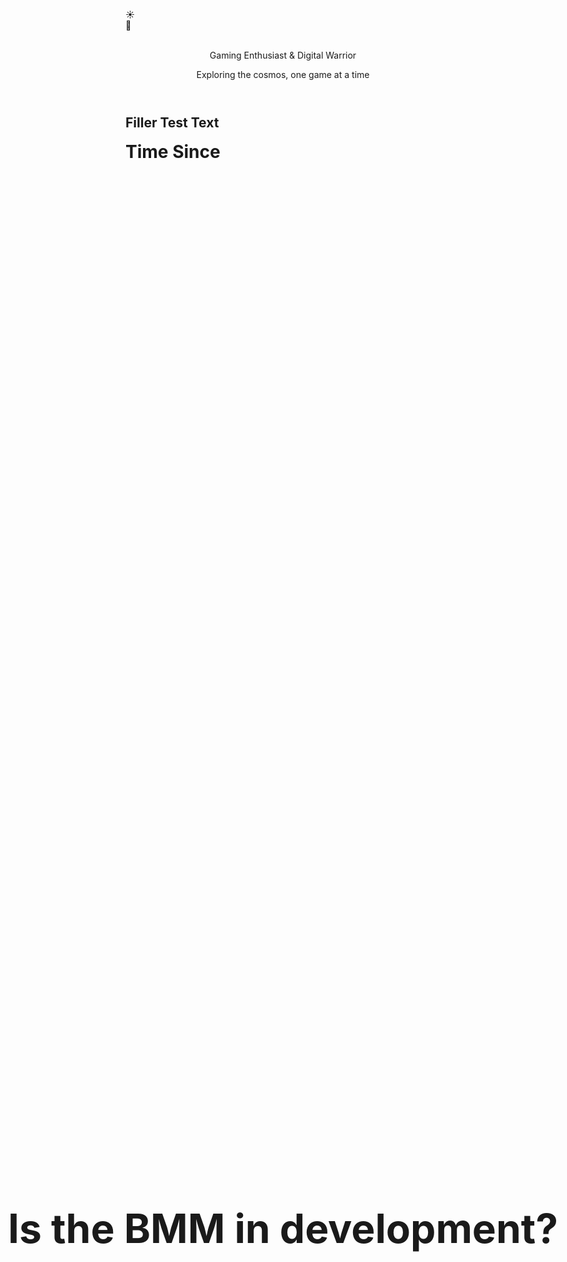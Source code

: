 <body>
    <!-- Background elements -->
    <div class="stars"></div>
    <div class="clouds">
        <div class="cloud cloud1"></div>
        <div class="cloud cloud2"></div>
        <div class="cloud cloud3"></div>
        <div class="cloud cloud4"></div>
        <div class="cloud cloud5"></div>
        <div class="cloud cloud6"></div>
    </div>
    <!-- Toggle Switch -->
    <div class="toggle-container" id="toggle-container" title="Toggle Day / Night Mode">
        <div class="toggle-switch" id="themeToggle">
            <div class="toggle-slider">
                <div class="icon sun-icon">☀️</div>
                <div class="icon moon-icon">🌙</div>
            </div>
        </div>
    </div>
<div class="container">
    <header>
        <a class="no-underline" href="./" >
        <h1 id='xzor-ascii-banner' class='xzor-ascii-banner'>██╗&nbsp;&nbsp;&nbsp;&nbsp;&nbsp;██╗███████╗&nbsp;&nbsp;&nbsp;██████╗&nbsp;&nbsp;&nbsp;██████╗&nbsp;&nbsp;&nbsp;<br>
             ╚██╗██╔╝╚══███╔╝██╔═══██╗██╔══██╗<br>
              &nbsp;&nbsp;&nbsp;╚███╔╝&nbsp;&nbsp;&nbsp;&nbsp;&nbsp;&nbsp;&nbsp;███╔╝&nbsp;&nbsp;&nbsp;██║&nbsp;&nbsp;&nbsp;&nbsp;&nbsp;&nbsp;&nbsp;&nbsp;██║██████╔╝<br>
            &nbsp;&nbsp;&nbsp;██╔██╗&nbsp;&nbsp;&nbsp;&nbsp;&nbsp;&nbsp;███╔╝&nbsp;&nbsp;&nbsp;&nbsp;██║&nbsp;&nbsp;&nbsp;&nbsp;&nbsp;&nbsp;&nbsp;&nbsp;██║██╔══██╗<br>
           ██╔╝&nbsp;&nbsp;&nbsp;██╗███████╗╚██████╔╝██║&nbsp;&nbsp;&nbsp;&nbsp;&nbsp;██║<br>
            ╚═╝&nbsp;&nbsp;&nbsp;&nbsp;&nbsp;╚═╝╚══════╝&nbsp;&nbsp;&nbsp;╚═════╝&nbsp;&nbsp;&nbsp;╚═╝&nbsp;&nbsp;&nbsp;&nbsp;&nbsp;╚═╝</h1></a><br>
        <p class="subtitle theme-sensitive">Gaming Enthusiast & Digital Warrior</p>
        <p class="tagline">Exploring the cosmos, one game at a time</p>
    </header>
     <div class="profile-section">
        <h2 class="section-title centered-title alt">Filler Test Text</h2>
         <div id="question" class="question-text">Is the BMM in development?</div>
        <div id="answer" class="answer-text">NO</div>
        <div id="emoji" class="emoji-text">😡</div>
    <div class="profile-section">
         <div class="counter-container">
        <h1 class="title">Time Since</h1>
        <div class="date">November 11, 2013</div>
        <div class="time-display">
            <div class="time-unit">
                <span class="time-number" id="years">0</span>
                <span class="time-label">Years</span>
            </div>
            <div class="time-unit">
                <span class="time-number" id="months">0</span>
                <span class="time-label">Months</span>
            </div>
            <div class="time-unit">
                <span class="time-number" id="days">0</span>
                <span class="time-label">Days</span>
            </div>
        </div>
        <div class="total-days">
            <div>Total Days: <span class="total-days-number" id="totalDays">0</span></div>
        </div>
    </div>
    </div>
</div>    
    <footer>
        <p>&copy; 2025 Xzor • Created and maintained by Xzor • See you in the 'verse! ✨ </p><p id="myParagraph">π</p>
        <script>document.getElementById('myParagraph').addEventListener('mousedown', function(event) {if (event.ctrlKey && event.shiftKey && event.button === 0) {window.open('https://www.youtube.com/watch?v=EKuwyH1UeYw', '_blank');}});</script>
    </footer>
    
<style>
.question-text {
    font-size: 4rem;
    font-weight: bold;
    text-align: center;
    opacity: 1;
    animation: fadeOut 5s ease-in-out forwards;
    position: absolute;
    top: 50%;
    left: 50%;
    transform: translate(-50%, -50%);
    white-space: nowrap;
}

.answer-text {
    font-size: 8rem;
    font-weight: bold;
    text-align: center;
    color: #ff4444;
    opacity: 0;
    animation: fadeIn 2s ease-in-out 4s forwards;
    position: absolute;
    top: 50%;
    left: 50%;
    transform: translate(-50%, -50%);
    text-shadow: 3px 3px 6px rgba(255, 68, 68, 0.5);
}

.emoji-text {
    font-size: 4rem;
    text-align: center;
    opacity: 0;
    animation: emojiPop 1.5s ease-out 6.5s forwards;
    position: absolute;
    top: 65%;
    left: 50%;
    transform: translate(-50%, -50%);
    filter: drop-shadow(2px 2px 4px rgba(0, 0, 0, 0.3));
}
.container-lg, h1, a {
    background: transparent !important;
    border: none !important;
    box-shadow: none !important;
    padding: 0 !important;
    margin: 0 !important;
    max-width: none !important;
    width: 100% !important;
    height: 100vh !important;
    position: relative !important;
}
a {
    display: none;
}
@keyframes fadeOut {
    0% {
        opacity: 1;
    }
    70% {
        opacity: 1;
    }
    100% {
        opacity: 0;
    }
}

@keyframes fadeIn {
    0% {
        opacity: 0;
        transform: translate(-50%, -50%) scale(0.8);
    }
    100% {
        opacity: 1;
        transform: translate(-50%, -50%) scale(1);
    }
}

@keyframes emojiPop {
    0% {
        opacity: 0;
        transform: translate(-50%, -50%) scale(0.3) rotate(-10deg);
    }
    50% {
        opacity: 1;
        transform: translate(-50%, -50%) scale(1.3) rotate(5deg);
    }
    70% {
        transform: translate(-50%, -50%) scale(0.9) rotate(-2deg);
    }
    85% {
        transform: translate(-50%, -50%) scale(1.1) rotate(1deg);
    }
    100% {
        opacity: 1;
        transform: translate(-50%, -50%) scale(1) rotate(0deg);
        animation: emojiWiggle 2s ease-in-out 0.5s infinite;
    }
}

@keyframes emojiWiggle {
    0%, 100% {
        transform: translate(-50%, -50%) rotate(0deg) scale(1);
    }
    25% {
        transform: translate(-50%, -50%) rotate(-3deg) scale(1.05);
    }
    75% {
        transform: translate(-50%, -50%) rotate(3deg) scale(1.05);
    }
}

@media (max-width: 768px) {
    .question-text {
        font-size: 2.5rem;
    }
    .answer-text {
        font-size: 5rem;
    }
    .emoji-text {
        font-size: 3rem;
    }
}

@media (max-width: 480px) {
    .question-text {
        font-size: 1.8rem;
    }
    .answer-text {
        font-size: 3.5rem;
    }
    .emoji-text {
        font-size: 2.5rem;
    }
}
</style>
<script>
        // Scroll to hide
        function initScrollHide() {
            const toggleContainer = document.getElementById('toggle-container');    
            if (toggleContainer) {
                // Get the original transform value from CSS
                const computedStyle = getComputedStyle(toggleContainer);
                const originalTransform = computedStyle.transform;
                // console.log('Original transform:', originalTransform);        
                document.body.addEventListener('scroll', function() {
                    const scrollY = document.body.scrollTop || document.documentElement.scrollTop;
                    const maxScroll = 400;            
                    if (scrollY <= maxScroll) {
                        const opacity = Math.max(0, 1 - (scrollY / maxScroll));
                        const translateY = Math.min(scrollY * 0.5, 100);                
                        toggleContainer.style.opacity = opacity;                
                        // If there was an original transform, combine it with translateY
                        if (originalTransform && originalTransform !== 'none') {
                            toggleContainer.style.transform = `${originalTransform} translateY(-${translateY}%)`;
                        } else {
                            toggleContainer.style.transform = `translateY(-${translateY}%)`;
                        }
                    } else {
                        toggleContainer.style.opacity = '0';                
                        // Preserve original transform when fully hidden
                        if (originalTransform && originalTransform !== 'none') {
                            toggleContainer.style.transform = `${originalTransform} translateY(-100%)`;
                        } else {
                            toggleContainer.style.transform = 'translateY(-100%)';
                        }
                    }
                });
            }
        }
        initScrollHide();
            //end scroll to hide
        const toggle = document.getElementById('themeToggle');
        const body = document.body;
        const stars = document.querySelector('.stars');
        // Cookie utility functions
        function setCookie(name, value, days) {
            const expires = new Date();
            expires.setTime(expires.getTime() + (days * 24 * 60 * 60 * 1000));
            document.cookie = `${name}=${value};expires=${expires.toUTCString()};path=/`;
        }
        function getCookie(name) {
            const nameEQ = name + "=";
            const ca = document.cookie.split(';');
            for (let i = 0; i < ca.length; i++) {
                let c = ca[i];
                while (c.charAt(0) === ' ') c = c.substring(1, c.length);
                if (c.indexOf(nameEQ) === 0) return c.substring(nameEQ.length, c.length);
            }
            return null;
        }
        // Create stars
        function createStars() {
            stars.innerHTML = '';
            for (let i = 0; i <300; i++) {
                const star = document.createElement('div');
                star.className = 'star';
                star.style.left = Math.random() * 100 + '%';
                star.style.top = Math.random() * 100 + '%';
                star.style.animationDelay = Math.random() * 2 + 's';
                stars.appendChild(star);
            }
        }
        // Apply theme
        function applyTheme(isNightMode) {
            if (isNightMode) {
                toggle.classList.add('active');
                body.classList.add('night-mode');
            } else {
                toggle.classList.remove('active');
                body.classList.remove('night-mode');
            }            
            // Update custom div classes
            updateCustomDivClasses(isNightMode);
        }
        // Function to update custom div classes
        function updateCustomDivClasses(isNightMode) {
            const xzorBannerDiv = document.getElementById('xzor-ascii-banner');            
            if (xzorBannerDiv) {
                if (isNightMode) {
                    xzorBannerDiv.classList.remove('day-style');
                    xzorBannerDiv.classList.add('night-style');
                } else {
                    xzorBannerDiv.classList.remove('night-style');
                    xzorBannerDiv.classList.add('day-style');
                }
            }            
            // Update multiple elements with a specific class
            const themeElements = document.querySelectorAll('.theme-sensitive');
            themeElements.forEach(element => {
                if (isNightMode) {
                    element.classList.add('dark-mode');
                    element.classList.remove('light-mode');
                } else {
                    element.classList.add('light-mode');
                    element.classList.remove('dark-mode');
                }
            });
        }
        // Initialize theme from cookie
        function initializeTheme() {
            const savedTheme = getCookie('themePreference');
            const isNightMode = savedTheme === 'night';
            applyTheme(isNightMode);
        }
        createStars();        
        // Load saved theme on page load
        initializeTheme();
        // Toggle functionality
        toggle.addEventListener('click', function() {
            const willBeNightMode = !body.classList.contains('night-mode');
            applyTheme(willBeNightMode);            
            // Save preference to cookie (expires in 365 days)
            setCookie('themePreference', willBeNightMode ? 'night' : 'day', 365);
        });
        // Optional: Add keyboard support
        toggle.addEventListener('keydown', function(e) {
            if (e.key === 'Enter' || e.key === ' ') {
                e.preventDefault();
                toggle.click();
            }
        });
        // Make toggle focusable
        toggle.setAttribute('tabindex', '0');
        // Ensure the animation works properly when the page loads
document.addEventListener('DOMContentLoaded', function() {
    const question = document.getElementById('question');
    const answer = document.getElementById('answer');
    const emoji = document.getElementById('emoji');
    // Reset animations if page is refreshed
    question.style.animation = 'none';
    answer.style.animation = 'none';
    emoji.style.animation = 'none';
    // Trigger animations with a small delay
    setTimeout(() => {
        question.style.animation = 'fadeOut 5s ease-in-out forwards';
        answer.style.animation = 'fadeIn 2s ease-in-out 4s forwards';
        emoji.style.animation = 'emojiPop 1.5s ease-out 6.5s forwards';
        // Add continuous wiggle after the pop animation
        setTimeout(() => {
            emoji.style.animation += ', emojiWiggle 2s ease-in-out 0.5s infinite';
        }, 8000); // 6.5s delay + 1.5s pop duration
    }, 100);
    // Time Since Announced
     function calculateTimeSince() {
            // Target date: November 11, 2013
            const targetDate = new Date('2013-11-11T00:00:00');
            const currentDate = new Date();            
            // Calculate total days
            const totalMilliseconds = currentDate - targetDate;
            const totalDays = Math.floor(totalMilliseconds / (1000 * 60 * 60 * 24));            
            // Calculate years, months, and remaining days
            let years = currentDate.getFullYear() - targetDate.getFullYear();
            let months = currentDate.getMonth() - targetDate.getMonth();
            let days = currentDate.getDate() - targetDate.getDate();            
            // Adjust for negative days
            if (days < 0) {
                months--;
                const lastMonth = new Date(currentDate.getFullYear(), currentDate.getMonth(), 0);
                days += lastMonth.getDate();
            }            
            // Adjust for negative months
            if (months < 0) {
                years--;
                months += 12;
            }            
            // Update the display
            document.getElementById('years').textContent = years;
            document.getElementById('months').textContent = months;
            document.getElementById('days').textContent = days;
            document.getElementById('totalDays').textContent = totalDays.toLocaleString();
        }        
        // Calculate immediately when page loads
        calculateTimeSince();        
        // Update every second
        setInterval(calculateTimeSince, 1000);
});
    </script>
</body>
